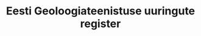 ---
title: Eesti Geoloogiateenistuse uuringute register
title_en: 'Geological Studies Registry'
notes: >-
  Geoloogiafondi avaliku teenuse otsingusüsteem võimaldab leida maapõue
  valdkonna uuringute aruandeid. Aruannetega saab tutvuda ja neid digiteeritud
  kujul (PDF, JPG, GIS- ja CAD-vormingud) alla laadida, samuti vaadata kaardil
  uuringualade asukohti.
notes_en: ''
category:
  - Teadus ja tehnoloogia
category_en:
  - Science and Technology
resources:
  - name: Eesti Geoloogiateenistuse uuringute register
    url: 'https://fond.egt.ee/fond/openapi.json'
    format: JSON
    interactive: 'True'
  - name: Eesti Geoloogiateenistuse uuringute register
    url: 'https://fond.egt.ee/geoserver/egf/ows'
    format: WFS
    interactive: 'True'
license: 'https://creativecommons.org/licenses/by-sa/3.0/ee/legalcode'
update_freq: 'http://purl.org/linked-data/sdmx/2009/code#freq-A'
organization: Eesti Geoloogiateenistus
maintainer_name: ''
maintainer_email: ''
maintainer_phone: ''
date_issued: '21/05/2020'
date_modified: 2020/05/27
---
